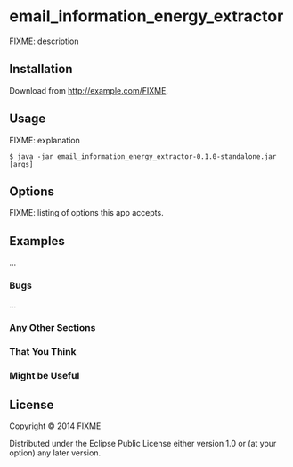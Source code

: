 # email_information_energy_extractor

FIXME: description

## Installation

Download from http://example.com/FIXME.

## Usage

FIXME: explanation

    $ java -jar email_information_energy_extractor-0.1.0-standalone.jar [args]

## Options

FIXME: listing of options this app accepts.

## Examples

...

### Bugs

...

### Any Other Sections
### That You Think
### Might be Useful

## License

Copyright © 2014 FIXME

Distributed under the Eclipse Public License either version 1.0 or (at
your option) any later version.
